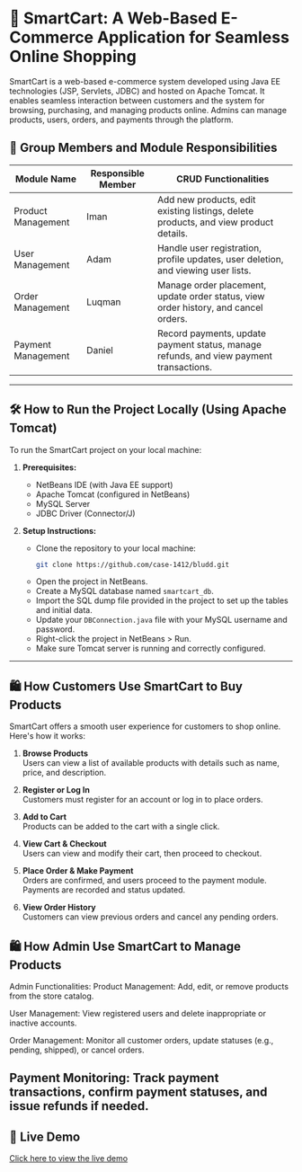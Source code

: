 # 🛒 SmartCart: A Web-Based E-Commerce Application for Seamless Online Shopping

SmartCart is a web-based e-commerce system developed using Java EE technologies (JSP, Servlets, JDBC) and hosted on Apache Tomcat. It enables seamless interaction between customers and the system for browsing, purchasing, and managing products online. Admins can manage products, users, orders, and payments through the platform.

## 👥 Group Members and Module Responsibilities

| Module Name        | Responsible Member | CRUD Functionalities                                                                 |
|--------------------|--------------------|--------------------------------------------------------------------------------------|
| Product Management | Iman               | Add new products, edit existing listings, delete products, and view product details. |
| User Management    | Adam               | Handle user registration, profile updates, user deletion, and viewing user lists.    |
| Order Management   | Luqman             | Manage order placement, update order status, view order history, and cancel orders.  |
| Payment Management | Daniel             | Record payments, update payment status, manage refunds, and view payment transactions.|

---

## 🛠️ How to Run the Project Locally (Using Apache Tomcat)

To run the SmartCart project on your local machine:

1. **Prerequisites:**
   - NetBeans IDE (with Java EE support)
   - Apache Tomcat (configured in NetBeans)
   - MySQL Server
   - JDBC Driver (Connector/J)

2. **Setup Instructions:**
   - Clone the repository to your local machine:
     ```bash
     git clone https://github.com/case-1412/bludd.git
     ```
   - Open the project in NetBeans.
   - Create a MySQL database named `smartcart_db`.
   - Import the SQL dump file provided in the project to set up the tables and initial data.
   - Update your `DBConnection.java` file with your MySQL username and password.
   - Right-click the project in NetBeans > Run.
   - Make sure Tomcat server is running and correctly configured.

---

## 🛍️ How Customers Use SmartCart to Buy Products

SmartCart offers a smooth user experience for customers to shop online. Here's how it works:

1. **Browse Products**  
   Users can view a list of available products with details such as name, price, and description.

2. **Register or Log In**  
   Customers must register for an account or log in to place orders.

3. **Add to Cart**  
   Products can be added to the cart with a single click.

4. **View Cart & Checkout**  
   Users can view and modify their cart, then proceed to checkout.

5. **Place Order & Make Payment**  
   Orders are confirmed, and users proceed to the payment module. Payments are recorded and status updated.

6. **View Order History**  
   Customers can view previous orders and cancel any pending orders.

## 🛍️ How Admin Use SmartCart to Manage Products   

Admin Functionalities:
Product Management: Add, edit, or remove products from the store catalog.

User Management: View registered users and delete inappropriate or inactive accounts.

Order Management: Monitor all customer orders, update statuses (e.g., pending, shipped), or cancel orders.

Payment Monitoring: Track payment transactions, confirm payment statuses, and issue refunds if needed.
---

## 🔗 Live Demo

[Click here to view the live demo](https://case-1412.github.io/bludd/)

